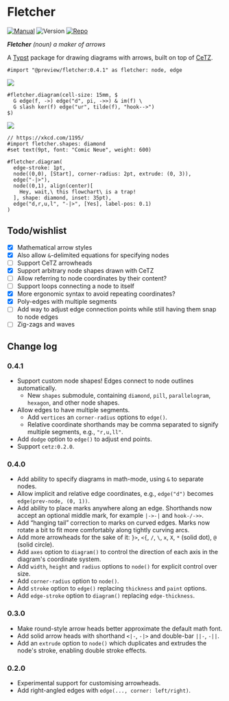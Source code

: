 # Fletcher

[![Manual](https://img.shields.io/badge/docs-manual.pdf-green)](https://github.com/Jollywatt/typst-fletcher/raw/master/docs/manual.pdf)
![Version](https://img.shields.io/badge/dynamic/toml?url=https%3A%2F%2Fgithub.com%2FJollywatt%2Farrow-diagrams%2Fraw%2Fmaster%2Ftypst.toml&query=package.version&label=version)
[![Repo](https://img.shields.io/badge/GitHub-repo-blue)](https://github.com/Jollywatt/typst-fletcher)

_**Fletcher** (noun) a maker of arrows_

A [Typst]("https://typst.app/") package for drawing diagrams with arrows,
built on top of [CeTZ]("https://github.com/johannes-wolf/cetz").



```typ
#import "@preview/fletcher:0.4.1" as fletcher: node, edge
```


<picture>
  <source media="(prefers-color-scheme: dark)" srcset="https://github.com/Jollywatt/typst-fletcher/raw/master/docs/example-gallery/first-isomorphism-theorem-dark.svg">
  <img src="https://github.com/Jollywatt/typst-fletcher/raw/master/docs/example-gallery/first-isomorphism-theorem-light.svg">
</picture>

```typ
#fletcher.diagram(cell-size: 15mm, $
  G edge(f, ->) edge("d", pi, ->>) & im(f) \
  G slash ker(f) edge("ur", tilde(f), "hook-->")
$)
```



<picture>
  <source media="(prefers-color-scheme: dark)" srcset="https://github.com/Jollywatt/typst-fletcher/raw/master/docs/example-gallery/flowchart-trap-dark.svg">
  <img src="https://github.com/Jollywatt/typst-fletcher/raw/master/docs/example-gallery/flowchart-trap-light.svg">
</picture>

```typ
// https://xkcd.com/1195/
#import fletcher.shapes: diamond
#set text(9pt, font: "Comic Neue", weight: 600)

#fletcher.diagram( 
  edge-stroke: 1pt,
  node((0,0), [Start], corner-radius: 2pt, extrude: (0, 3)),
  edge("-|>"),
  node((0,1), align(center)[
    Hey, wait,\ this flowchart\ is a trap!
  ], shape: diamond, inset: 35pt),
  edge("d,r,u,l", "-|>", [Yes], label-pos: 0.1)
)
```





## Todo/wishlist

- [x] Mathematical arrow styles
- [x] Also allow `&`-delimited equations for specifying nodes
- [ ] Support CeTZ arrowheads
- [x] Support arbitrary node shapes drawn with CeTZ
- [ ] Allow referring to node coordinates by their content?
- [ ] Support loops connecting a node to itself
- [x] More ergonomic syntax to avoid repeating coordinates?
- [x] Poly-edges with multiple segments
- [ ] Add way to adjust edge connection points while still having them snap to node edges
- [ ] Zig-zags and waves

## Change log

### 0.4.1

- Support custom node shapes! Edges connect to node outlines automatically.
  - New `shapes` submodule, containing `diamond`, `pill`, `parallelogram`, `hexagon`, and other node shapes.
- Allow edges to have multiple segments.
  - Add `vertices` an `corner-radius` options to `edge()`.
  - Relative coordinate shorthands may be comma separated to signify multiple segments, e.g., `"r,u,ll"`.
- Add `dodge` option to `edge()` to adjust end points.
- Support `cetz:0.2.0`.

### 0.4.0

- Add ability to specify diagrams in math-mode, using `&` to separate nodes.
- Allow implicit and relative edge coordinates, e.g., `edge("d")` becomes `edge(prev-node, (0, 1))`.
- Add ability to place marks anywhere along an edge. Shorthands now accept an optional middle mark, for example `|->-|` and `hook-/->>`.
- Add “hanging tail” correction to marks on curved edges. Marks now rotate a bit to fit more comfortably along tightly curving arcs.
- Add more arrowheads for the sake of it: `}>`, `<{`, `/`, `\`, `x`, `X`, `*` (solid dot), `@` (solid circle).
- Add `axes` option to `diagram()` to control the direction of each axis in the diagram's coordinate system.
- Add `width`, `height` and `radius` options to `node()` for explicit control over size.
- Add `corner-radius` option to `node()`.
- Add `stroke` option to `edge()` replacing `thickness` and `paint` options.
- Add `edge-stroke` option to `diagram()` replacing `edge-thickness`.

### 0.3.0

- Make round-style arrow heads better approximate the default math font.
- Add solid arrow heads with shorthand `<|-`, `-|>` and double-bar `||-`, `-||`.
- Add an `extrude` option to `node()` which duplicates and extrudes the node's stroke, enabling double stroke effects.

### 0.2.0

- Experimental support for customising arrowheads.
- Add right-angled edges with `edge(..., corner: left/right)`.
